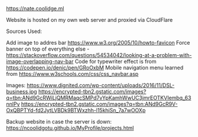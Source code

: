 https://nate.coolidge.ml

Website is hosted on my own web server and proxied via CloudFlare


Sources Used:

Add image to addres bar https://www.w3.org/2005/10/howto-favicon
Force banner on top of everything else - https://stackoverflow.com/questions/54534042/looking-at-a-problem-with-image-overlapping-nav-bar
Code for typewriter effect is from https://codepen.io/denic/pen/GRoOxbM
Mobile navigation menu learned from https://www.w3schools.com/css/css_navbar.asp

Images:
https://www.dignited.com/wp-content/uploads/2016/11/DSL-business.jpg
https://encrypted-tbn2.gstatic.com/images?q=tbn:ANd9GcRWiLjQMRMaqcSMPd7vYpKamhWwUC3jmrEOTKVIembq_63nnlPy
https://encrypted-tbn2.gstatic.com/images?q=tbn:ANd9GcR9V-OxQBPTYd-fd2JytLVBDk9BTWxzhh-l15khiSn_7a7wOOXp


Backup website in case the server is down:
https://ncoolidgotu.github.io/MyProfile/projects.html
